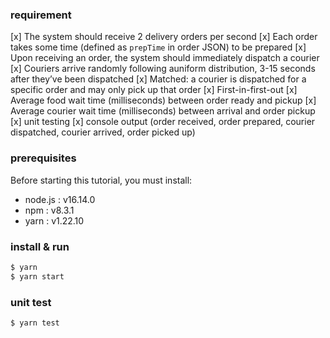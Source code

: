 ### requirement
[x] The system should receive 2 delivery orders per second
[x] Each order takes some time (defined as `prepTime` in order JSON) to be prepared
[x] Upon receiving an order, the system should immediately dispatch a courier
[x] Couriers arrive randomly following a ​uniform distribution​,​ 3-15 seconds after they’ve been dispatched
[x] Matched​: a courier is dispatched for a specific order and may only pick up that order
[x] First-in-first-out​
[x] Average food wait time (milliseconds) between order ready and pickup
[x] Average courier wait time (milliseconds) between arrival and order pickup
[x] unit testing
[x] console output (order received, order prepared, courier dispatched, courier arrived, order picked up)


### prerequisites
Before starting this tutorial, you must install:
- node.js : v16.14.0
- npm  : v8.3.1
- yarn : v1.22.10
 
### install & run 
```sh
$ yarn
$ yarn start
```

### unit test
```sh
$ yarn test
```
 
 
 